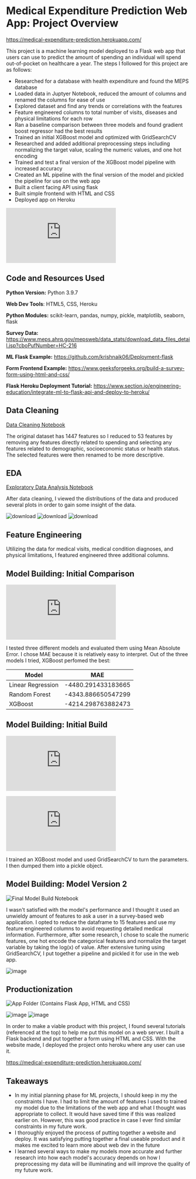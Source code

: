 # Medical Expenditure Prediction Web App: Project Overview

https://medical-expenditure-prediction.herokuapp.com/

This project is a machine learning model deployed to a Flask web app that users can use to predict the amount of spending an individual will spend out-of-pocket on healthcare a year. The steps I followed for this project are as follows:

* Researched for a database with health expenditure and found the MEPS database
* Loaded data in Juptyer Notebook, reduced the amount of columns and renamed the columns for ease of use
* Explored dataset and find any trends or correlations with the features
* Feature engineered columns to total number of visits, diseases and physical limitations for each row
* Ran a baseline comparison between three models and found gradient boost regressor had the best results
* Trained an initial XGBoost model and optimized with GridSearchCV
* Researched and added additional preprocessing steps including normalizing the target value, scaling the numeric values, and one hot encoding
* Trained and test a final version of the XGBoost model pipeline with increased accuracy
* Created an ML pipeline with the final version of the model and pickled the pipeline for use on the web app
* Built a client facing API using flask
* Built simple frontend with HTML and CSS
* Deployed app on Heroku

![Click here for my takeaways](https://github.com/malmuntazarharris/medical-expenditure-prediction/blob/master/README.md#takeaways)

## Code and Resources Used 
**Python Version:** Python 3.9.7

**Web Dev Tools**: HTML5, CSS, Heroku

**Python Modules:** scikit-learn, pandas, numpy, pickle, matplotlib, seaborn, flask

**Survey Data:** https://www.meps.ahrq.gov/mepsweb/data_stats/download_data_files_detail.jsp?cboPufNumber=HC-216

**ML Flask Example:** https://github.com/krishnaik06/Deployment-flask

**Form Frontend Example:** https://www.geeksforgeeks.org/build-a-survey-form-using-html-and-css/

**Flask Heroku Deployment Tutorial:** https://www.section.io/engineering-education/integrate-ml-to-flask-api-and-deploy-to-heroku/ 

## Data Cleaning

[Data Cleaning Notebook](https://github.com/malmuntazarharris/medical-expenditure-prediction/blob/master/xgboost/datacleaning.ipynb)

The original dataset has 1447 features so I reduced to 53 features by removing any features directly related to spending and selecting any features related to demographic, socioeconomic status or health status. The selected features were then renamed to be more descriptive.

## EDA

[Exploratory Data Analysis Notebook](https://github.com/malmuntazarharris/medical-expenditure-prediction/blob/master/xgboost/eda_feature_engineering.ipynb)

After data cleaning, I viewed the distributions of the data and produced several plots in order to gain some insight of the data.

![download](https://user-images.githubusercontent.com/29358953/146485915-3e42495b-4064-4c2f-b1d8-887b94831342.png)
![download](https://user-images.githubusercontent.com/29358953/146486051-3b057f74-88c5-4047-8a43-6a2055c124a6.png)
![download](https://user-images.githubusercontent.com/29358953/146486122-3db94dbb-fd7f-430f-99a7-109f7949b3a3.png)

## Feature Engineering

Utilizing the data for medical visits, medical condition diagnoses, and physical limitations, I featured engineered three additional columns.

## Model Building: Initial Comparison

![Model Comparison File](https://github.com/malmuntazarharris/medical-expenditure-prediction/blob/master/xgboost/model_comparison.py)

I tested three different models and evaluated them using Mean Absolute Error. I chose MAE because it is relatively easy to interpret. Out of the three models I tried, XGBoost perfomed the best:

| Model             | MAE                |
|-------------------|--------------------|
| Linear Regression | -4480.291433183665 |
| Random Forest     | -4343.886650547299 |
| XGBoost           | -4214.298763882473 |

## Model Building: Initial Build

![Initial Build and Tuning File](https://github.com/malmuntazarharris/medical-expenditure-prediction/blob/master/xgboost/gridcv_xgboost.py)

![Initial Build Pickle Dump File](https://github.com/malmuntazarharris/medical-expenditure-prediction/blob/master/xgboost/xgboost_dump.py)

I trained an XGBoost model and used GridSearchCV to turn the parameters. I then dumped them into a pickle object.

## Model Building: Model Version 2

![Final Model Build Notebook](https://github.com/malmuntazarharris/medical-expenditure-prediction/blob/master/xgboost/xgboost_model_v2_building.ipynb)

I wasn't satisfied with the model's performance and I thought it used an unwieldy amount of features to ask a user in a survey-based web application. I opted to reduce the dataframe to 15 features and use my feature engineered columns to avoid requesting detailed medical information. Furthermore, after some research, I chose to scale the numeric features, one hot encode the categorical features and normalize the target variable by taking the log(x) of value. After extensive tuning using GridSearchCV, I put together a pipeline and pickled it for use in the web app.

![image](https://user-images.githubusercontent.com/29358953/146582465-cf531aac-6842-4482-8bb5-234266932d08.png)

## Productionization

![App Folder (Contains Flask App, HTML and CSS)](https://github.com/malmuntazarharris/medical-expenditure-prediction/tree/master/app)

![image](https://user-images.githubusercontent.com/29358953/146584813-0df24910-d313-4cf9-820b-0b7686e14323.png)
![image](https://user-images.githubusercontent.com/29358953/146584940-0699ac49-d271-4493-a11b-bc72ef240f7d.png)

In order to make a viable product with this project, I found several tutorials (referenced at the top) to help me put this model on a web server. I built a Flask backend and put together a form using HTML and CSS. With the website made, I deployed the project onto heroku where any user can use it. 

https://medical-expenditure-prediction.herokuapp.com/

## Takeaways

* In my initial planning phase for ML projects, I should keep in my the constraints I have. I had to limit the amount of features I used to trained my model due to the limitations of the web app and what I thought was appropriate to collect. It would have saved time if this was realized earlier on. However, this was good practice in case I ever find similar constraints in my future work.
* I thoroughly enjoyed the process of putting together a website and deploy. It was satisfying putting together a final useable product and it makes me excited to learn more about web dev in the future
* I learned several ways to make my models more accurate and further research into how each model's accuracy depends on how I preprocessing my data will be illuminating and will improve the quality of my future work.

